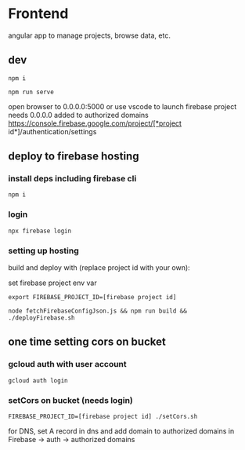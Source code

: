 # Frontend

angular app to manage projects, browse data, etc.

## dev
```shell
npm i
```

```shell
npm run serve
```

open browser to 0.0.0.0:5000 or use vscode to launch
firebase project needs 0.0.0.0 added to authorized domains https://console.firebase.google.com/project/[*project id*]/authentication/settings




## deploy to firebase hosting

### install deps including firebase cli
```shell
npm i
```

### login
```shell
npx firebase login
```

### setting up hosting
build and deploy with (replace project id with your own): 

set firebase project env var
```shell
export FIREBASE_PROJECT_ID=[firebase project id]
```

```shell
node fetchFirebaseConfigJson.js && npm run build && ./deployFirebase.sh
```

## one time setting cors on bucket

### gcloud auth with user account
```
gcloud auth login
```

### setCors on bucket (needs login) 
```shell
FIREBASE_PROJECT_ID=[firebase project id] ./setCors.sh
```

for DNS, set A record in dns and add domain to authorized domains in Firebase -> auth -> authorized domains

